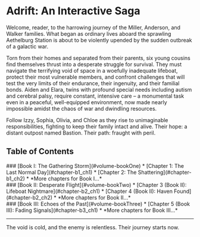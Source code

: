 # Adrift: An Interactive Saga

Welcome, reader, to the harrowing journey of the Miller, Anderson, and Walker families. What began as ordinary lives aboard the sprawling Aethelburg Station is about to be violently upended by the sudden outbreak of a galactic war.

Torn from their homes and separated from their parents, six young cousins find themselves thrust into a desperate struggle for survival. They must navigate the terrifying void of space in a woefully inadequate lifeboat, protect their most vulnerable members, and confront challenges that will test the very limits of their endurance, their ingenuity, and their familial bonds. Aiden and Elara, twins with profound special needs including autism and cerebral palsy, require constant, intensive care – a monumental task even in a peaceful, well-equipped environment, now made nearly impossible amidst the chaos of war and dwindling resources.

Follow Izzy, Sophia, Olivia, and Chloe as they rise to unimaginable responsibilities, fighting to keep their family intact and alive. Their hope: a distant outpost named Bastion. Their path: fraught with peril.

## Table of Contents

<section class="grid grid-cols-1 sm:grid-cols-2 lg:grid-cols-3 gap-x-8 gap-y-4">
	<section>
		### [Book I: The Gathering Storm](#volume-bookOne)
		* [Chapter 1: The Last Normal Day](#chapter-b1_ch1)
		* [Chapter 2: The Shattering](#chapter-b1_ch2)
		* *More chapters for Book I...*
	</section>
	<section>
		### [Book II: Desperate Flight](#volume-bookTwo)
		* [Chapter 3 (Book II): Lifeboat Nightmare](#chapter-b2_ch1)
		* [Chapter 4 (Book II): Haven Found](#chapter-b2_ch2)
		* *More chapters for Book II...*
	</section>
	<section>
		### [Book III: Echoes of the Past](#volume-bookThree) * [Chapter 5 (Book III): 	Fading Signals](#chapter-b3_ch1)
		* *More chapters for Book III...*
	</section>
</section>

---

The void is cold, and the enemy is relentless. Their journey starts now.